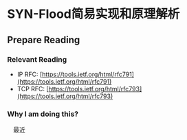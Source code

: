 SYN-Flood简易实现和原理解析
===========================

## Prepare Reading
### Relevant Reading
 - IP RFC: [https://tools.ietf.org/html/rfc791](https://tools.ietf.org/html/rfc791)
 - TCP RFC: [https://tools.ietf.org/html/rfc793](https://tools.ietf.org/html/rfc793)

### Why I am doing this?

&emsp;最近
